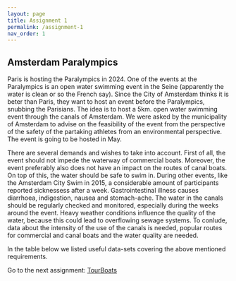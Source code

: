```yaml
---
layout: page
title: Assignment 1
permalink: /assignment-1
nav_order: 1
---
```


## Amsterdam Paralympics
Paris is hosting the Paralympics in 2024. One of the events at the Paralympics is an open water
swimming event in the Seine (apparently the water is clean or so the French say). Since the City
of Amsterdam thinks it is beter than Paris, they want to host an event before the Paralympics,
snubbing the Parisians. The idea is to host a 5km. open water swimming event through the
canals of Amsterdam. We were asked by the municipality of Amsterdam to advise on the
feasibility of the event from the perspective of the safety of the partaking athletes from an
environmental perspective. The event is going to be hosted in May.

There are several demands and wishes to take into account. First of all, the event should not impede the waterway of commercial boats. Moreover, the event preferably also does not have an impact on the routes of canal boats. On top of this, the water should be safe to swim in. During other events, like the Amsterdam City Swim in 2015, a considerable amount of participants reported sicknessess after a week. Gastrointestinal illness causes diarrhoea, 
indigestion, nausea and stomach-ache. The water in the canals should be regularly checked and monitored, especially during the weeks around the event. Heavy weather conditions influence the quality of the water, because this could lead to overflowing sewage systems. To conlude, data about the intensity of the use of the canals is needed, popular routes for commercial and canal boats and the water quality are needed. 

In the table below we listed useful data-sets covering the above mentioned requirements. 



Go to the next assignment: [TourBoats]({{site.baseurl}}/assignment-2)
